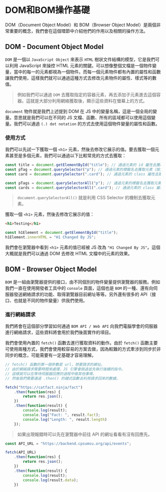 # DOM和BOM操作基礎

DOM（Document Object Model）和 BOM（Browser Object Model）是兩個非常重要的概念，我們會在這個環節中介紹他們的作用以及相關的操作方法。

## DOM - Document Object Model

`DOM` 是一個以 `JavaScript Object` 來表示 `HTML` 樹狀文件結構的模型，它是我們可以利用 JavaScript 來操控 HTML 元素的關鍵。可以想像整個文檔是一個物件變量，當中的每一的元素都視為一個物件。而每一個元素物件都有內置的屬性和函數讓我們使用，這樣我們就可以通過這種方式去修改元素物件的屬性、樣式等的數值。

> 例如我們可以通過 `DOM` 去獲取指定的容器元素，再去添加子元素進去這個容器。這就是大部分利用網絡獲取後，顯示這些資料在螢幕上的方式。

`document` 物件就是我們上述提到 DOM 在 JS 中的變量名稱，這是一個全局的變量。意思就是我們可以在不同的 JS 文檔、函數、所有的區域都可以使用這個變量。我們可以通過 `(.) dot notation` 的方式去使用這個物件變量的屬性和函數。

### 使用方式

我們可以先試一下獲取一個 `<h1>` 元素，然後去修改它展示的值。要去獲取一個元素甚至是多個元素，我們可以通過以下比較常見的方式去獲取：

```js
const title = document.getElementById("title"); // 通過元素的 id 屬性去獲取指定元素（一個）
const pTag = document.querySelector("p"); // 通過元素的標籤名去獲取元素（按文檔順序的第一個）
const card = document.querySelector(".card"); // 通過元素的 class 屬性去獲取指定元素（按文檔順序的第一個）

const pTags = document.querySelectorAll("p"); // 通過元素的標籤名去獲取元素（把文檔中所有的 p 元素獲取）
const cards = document.querySelectorAll(".card"); // 通過元素的 class 屬性去獲取指定元素（把文檔中所有含有 .card class 的元素獲取）
```

> `document.querySelectorAll()` 就是利用 CSS Selector 的機制去獲取元素。

獲取一個 `<h1>` 元素，然後去修改它展示的值：

```html
<h1>Testing</h1>
```

```js
const h1Element = document.getElementById("title");
h1Element.innerHTML = "H1 Changed By JS";
```

我們會在瀏覽器中看到 `<h1>` 元素的值已經被 JS 改為 `"H1 Changed By JS"`。這個大概就是我們可以通過 DOM 去修改 HTML 文檔中的元素的效果。

## BOM - Browser Object Model

`BOM` 是一組由瀏覽器提供的接口，由不同個別的物件變量提供瀏覽器的服務。例如我們一直在使用開發者工具中的 `console` 頁面，這個也是 `BOM` 的一種、還有向伺服器發送網絡請求的功能、取得瀏覽器目前網址等等。另外還有很多的 API（接口、也就是不同的物件變量）供我們使用。

### 進行網絡請求

我們將會在這個部分學習如何通過 `BOM API / Web API` 向我們電腦學會的伺服器進行網絡請求，這些資料將會用於我們後面實作的項目。

我們會使用內置的 `fetch()` 函數去進行獲取資料的動作。由於 `fetch()` 函數主要可使用兩種方式，我們會使用較容易的方案去做，因為較難的方式牽涉到同步於非同步的概念，可能需要有一定基礎才容易理解。

```js
// fetch() 函數的第一個參數是 url，想要請求的網址。
// 由於網絡請求需要時間來處理，JS 引擎會跳過並先執行後續的指令。
// 這樣就可以在等待伺服器回應的過程中做其他事情，
// 然後我們需要通過 .then() 的鏈式函數去利用請求回來的數據。

fetch("https://catfact.ninja/fact") 
    .then(function(res) {
        return res.json();
    })
    .then(function(result) {
        console.log(result);
        console.log("Fact: ", result.fact);
        console.log("Length: ", result.length)
    });
```

> 如果出現報錯時可以先在瀏覽器中前往 API 的網址看看有沒有回應先。

```js
const API_URL = "https://backend.cpsumsu.org/api/events";

fetch(API_URL)
    .then(function(res) {
        return res.json();
    })
    .then(function(result) {
        console.log(result);
        console.log(result.data);
    })
```